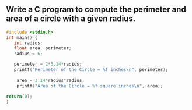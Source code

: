 ## Write a C program to compute the perimeter and area of a circle with a given radius.

```c
#include <stdio.h> 
int main() {
   int radius;
   float area, perimeter;    
   radius = 6;

   perimeter = 2*3.14*radius;
   printf("Perimeter of the Circle = %f inches\n", perimeter);
	
	area = 3.14*radius*radius;
	printf("Area of the Circle = %f square inches\n", area);

return(0);
}
```
